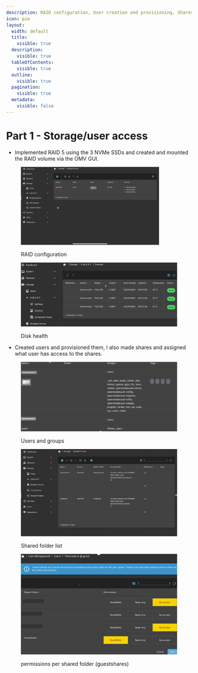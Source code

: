 ```yaml
---
description: RAID configuration, User creation and provisioning, Shares setup
icon: pie
layout:
  width: default
  title:
    visible: true
  description:
    visible: true
  tableOfContents:
    visible: true
  outline:
    visible: true
  pagination:
    visible: true
  metadata:
    visible: false
---
```


# Part 1 - Storage/user access

* Implemented RAID 5 using the 3 NVMe SSDs and created and mounted the RAID volume via the OMV GUI.&#x20;

<figure><img src="../../../.gitbook/assets/IMG_0142.jpeg" alt="" width="375"><figcaption><p>RAID configuration</p></figcaption></figure>

<figure><img src="../../../.gitbook/assets/image (10).png" alt="" width="464"><figcaption><p>Disk health </p></figcaption></figure>





* &#x20;Created users and provisioned them, I also made shares and assigned what user has access to the shares.  &#x20;

<figure><img src="../../../.gitbook/assets/Screenshot 2025-07-14 124134.png" alt=""><figcaption><p>Users and groups</p></figcaption></figure>

<figure><img src="../../../.gitbook/assets/Screenshot 2025-07-14 124558.png" alt="" width="563"><figcaption><p>Shared folder list</p></figcaption></figure>



<figure><img src="../../../.gitbook/assets/image (9).png" alt=""><figcaption><p>permissions per shared folder (guestshares)</p></figcaption></figure>
